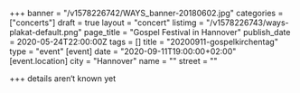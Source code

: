 +++
banner = "/v1578226742/WAYS_banner-20180602.jpg"
categories = ["concerts"]
draft = true
layout = "concert"
listimg = "/v1578226743/ways-plakat-default.png"
page_title = "Gospel Festival in Hannover"
publish_date = 2020-05-24T22:00:00Z
tags = []
title = "20200911-gospelkirchentag"
type = "event"
[event]
date = "2020-09-11T19:00:00+02:00"
[event.location]
city = "Hannover"
name = ""
street = ""

+++
details aren‘t known yet